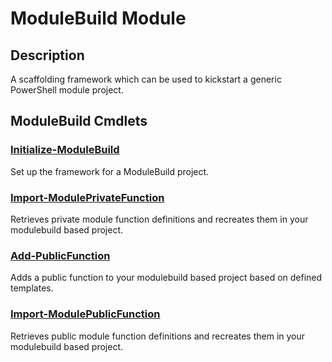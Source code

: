 ﻿---
Module Name: ModuleBuild
Module Guid: 2b53a392-3b0f-4a7c-b934-7c995252070e
Download Help Link: https://github.com/zloeber/ModuleBuild/release/ModuleBuild/docs/ModuleBuild.md
Help Version: 0.3.0
Locale: en-US
---

# ModuleBuild Module
## Description
A scaffolding framework which can be used to kickstart a generic PowerShell module project. 

## ModuleBuild Cmdlets
### [Initialize-ModuleBuild](Initialize-ModuleBuild.md)
Set up the framework for a ModuleBuild project.

### [Import-ModulePrivateFunction](Import-ModulePrivateFunction.md)
Retrieves private module function definitions and recreates them in your modulebuild based project.

### [Add-PublicFunction](Add-PublicFunction.md)
Adds a public function to your modulebuild based project based on defined templates.

### [Import-ModulePublicFunction](Import-ModulePublicFunction.md)
Retrieves public module function definitions and recreates them in your modulebuild based project.



